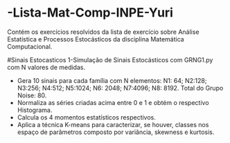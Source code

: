 # -Lista-Mat-Comp-INPE-Yuri
Contém os exercícios resolvidos da lista de exercício sobre Análise Estatística e Processos Estocásticos da disciplina Matemática Computacional.

#Sinais Estocasticos
1-Simulação de Sinais Estocásticos com GRNG1.py com N valores de medidas.
  - Gera 10 sinais para cada família com N elementos: 
    N1: 64; N2:128; N3:256; N4:512; N5:1024; N6: 2048; N7:4096; N8: 8192. Total do Grupo Noise: 80.
  - Normaliza as séries criadas acima entre 0 e 1 e obtém o respectivo Histograma. 
  - Calcula os 4 momentos estatísticos respectivos.
  - Aplica a técnica K-means para caracterizar, se houver, classes nos espaço de parâmetros composto por variância, skewness e kurtosis. 

